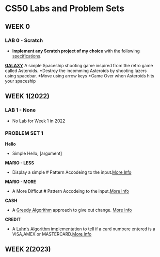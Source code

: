 # **CS50 Labs and Problem Sets**

## WEEK 0

### LAB 0 - Scratch

- **Implement any Scratch project of my choice** with the following [specifications](https://cs50.harvard.edu/x/2023/psets/0/scratch/).

**[GALAXY](https://scratch.mit.edu/projects/546417049/)**
A simple Spaceship shooting game inspired from the retro game called Asteroids.
*Destroy the incomming Asteroids by shooting lazers using spacebar.
*Move using arrow keys
*Game Over when Asteroids hits your spaceship

## WEEK 1(2022)

### LAB 1 - None
- No Lab for Week 1 in 2022
### PROBLEM SET 1

**Hello**
- Simple Hello, \[argument\]

**MARIO - LESS**
- Display a simple # Pattern Accodeing to the input.[More Info](https://cs50.harvard.edu/x/2022/psets/1/mario/less/#world-1-1)

**MARIO - MORE**
- A More Difficut # Pattern Accodeing to the input.[More Info](https://cs50.harvard.edu/x/2022/psets/1/mario/more/#world-1-1)

**CASH**
- A [Greedy Algorithm](https://cs50.harvard.edu/x/2022/psets/1/cash/#greedy-algorithms) approach to give out change.
[More Info](https://cs50.harvard.edu/x/2022/psets/1/cash/#implementation-details)

**CREDIT**
- A [Luhn’s Algorithm](https://cs50.harvard.edu/x/2022/psets/1/credit/#luhns-algorithm) implementation to tell if a card numbere entered is a VISA,AMEX or MASTERCARD.[More Info](https://cs50.harvard.edu/x/2022/psets/1/credit/#implementation-details)

## WEEK 2(2023)
